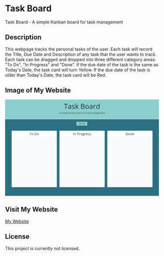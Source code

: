 # Task Board

Task Board - A simple Kanban board for task management

## Description

This webpage tracks the personal tasks of the user.  Each task will record the Title, Due Date and Description of any task that the user wants to track.  Each task can be dragged and dropped into three different category areas:  "To Do", "In Progress" and "Done".  If the due date of the task is the same as Today's Date, the task card will turn Yellow.  If the due date of the task is older than Today's Date, the task card will be Red.
 
## Image of My Website
 
<img src="./assets/images/webpage.png" alt="Task Board webpage image"/>
 
## Visit My Website
 
[My Website](https://bradburr-github.github.io/Task-Board/)
 
 ## License

This project is currently not licensed.